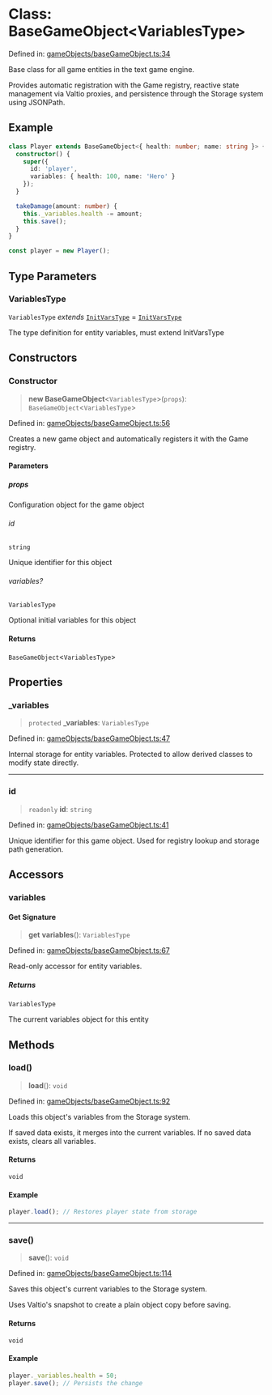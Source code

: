 # Class: BaseGameObject\<VariablesType\>

Defined in: [gameObjects/baseGameObject.ts:34](https://github.com/laruss/react-text-game/blob/4531810ed426df9948c54abd8dbf61d1745871f2/packages/core/src/gameObjects/baseGameObject.ts#L34)

Base class for all game entities in the text game engine.

Provides automatic registration with the Game registry, reactive state management
via Valtio proxies, and persistence through the Storage system using JSONPath.

## Example

```typescript
class Player extends BaseGameObject<{ health: number; name: string }> {
  constructor() {
    super({
      id: 'player',
      variables: { health: 100, name: 'Hero' }
    });
  }

  takeDamage(amount: number) {
    this._variables.health -= amount;
    this.save();
  }
}

const player = new Player();
```

## Type Parameters

### VariablesType

`VariablesType` *extends* [`InitVarsType`](../type-aliases/InitVarsType.md) = [`InitVarsType`](../type-aliases/InitVarsType.md)

The type definition for entity variables, must extend InitVarsType

## Constructors

### Constructor

> **new BaseGameObject**\<`VariablesType`\>(`props`): `BaseGameObject`\<`VariablesType`\>

Defined in: [gameObjects/baseGameObject.ts:56](https://github.com/laruss/react-text-game/blob/4531810ed426df9948c54abd8dbf61d1745871f2/packages/core/src/gameObjects/baseGameObject.ts#L56)

Creates a new game object and automatically registers it with the Game registry.

#### Parameters

##### props

Configuration object for the game object

###### id

`string`

Unique identifier for this object

###### variables?

`VariablesType`

Optional initial variables for this object

#### Returns

`BaseGameObject`\<`VariablesType`\>

## Properties

### \_variables

> `protected` **\_variables**: `VariablesType`

Defined in: [gameObjects/baseGameObject.ts:47](https://github.com/laruss/react-text-game/blob/4531810ed426df9948c54abd8dbf61d1745871f2/packages/core/src/gameObjects/baseGameObject.ts#L47)

Internal storage for entity variables.
Protected to allow derived classes to modify state directly.

***

### id

> `readonly` **id**: `string`

Defined in: [gameObjects/baseGameObject.ts:41](https://github.com/laruss/react-text-game/blob/4531810ed426df9948c54abd8dbf61d1745871f2/packages/core/src/gameObjects/baseGameObject.ts#L41)

Unique identifier for this game object.
Used for registry lookup and storage path generation.

## Accessors

### variables

#### Get Signature

> **get** **variables**(): `VariablesType`

Defined in: [gameObjects/baseGameObject.ts:67](https://github.com/laruss/react-text-game/blob/4531810ed426df9948c54abd8dbf61d1745871f2/packages/core/src/gameObjects/baseGameObject.ts#L67)

Read-only accessor for entity variables.

##### Returns

`VariablesType`

The current variables object for this entity

## Methods

### load()

> **load**(): `void`

Defined in: [gameObjects/baseGameObject.ts:92](https://github.com/laruss/react-text-game/blob/4531810ed426df9948c54abd8dbf61d1745871f2/packages/core/src/gameObjects/baseGameObject.ts#L92)

Loads this object's variables from the Storage system.

If saved data exists, it merges into the current variables.
If no saved data exists, clears all variables.

#### Returns

`void`

#### Example

```typescript
player.load(); // Restores player state from storage
```

***

### save()

> **save**(): `void`

Defined in: [gameObjects/baseGameObject.ts:114](https://github.com/laruss/react-text-game/blob/4531810ed426df9948c54abd8dbf61d1745871f2/packages/core/src/gameObjects/baseGameObject.ts#L114)

Saves this object's current variables to the Storage system.

Uses Valtio's snapshot to create a plain object copy before saving.

#### Returns

`void`

#### Example

```typescript
player._variables.health = 50;
player.save(); // Persists the change
```
